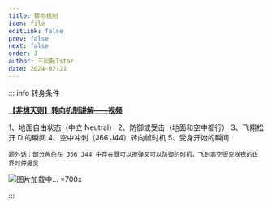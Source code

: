 ```yaml
---
title: 转向机制
icon: file
editLink: false
prev: false
next: false
order: 3
author: 三回転Tstar
date: 2024-02-21
---
```



::: info 转身条件

[**【非想天则】转向机制讲解——视频**](https://www.bilibili.com/video/BV1ky421876A)


1、地面自由状态（中立 Neutral）
2、防御或受击（地面和空中都行）
3、飞翔松开 D 的瞬间
4、空中冲刺（J66 J44）转向帧时机
5、受身开始的瞬间

`题外话：部分角色在 J66 J44 中存在既可以擦弹又可以防御的时机，飞到高空很克咲夜的世界时停爆灵`

![图片加载中... =700x](https://bu.dusays.com/2024/10/26/671caa0e055cd.webp "非想天则全角色空中冲刺性能表 - 空中冲刺转向帧")

:::
